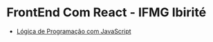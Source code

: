 # FrontEnd Com React - IFMG Ibirité

- [Lógica de Programação com JavaScript](logica-de-programacao-com-javascript/readme.md)
